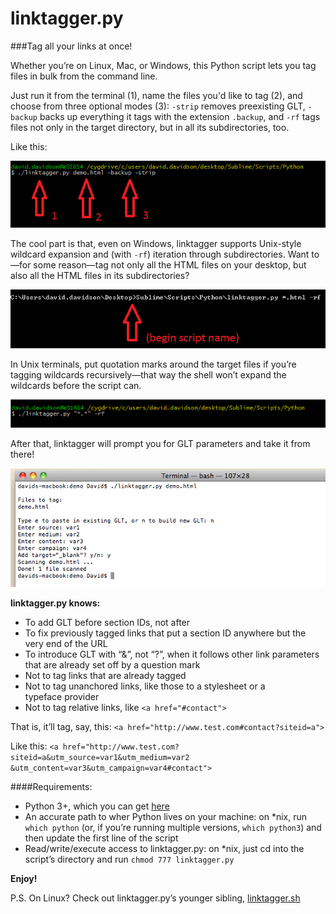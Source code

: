 linktagger.py
=============

###Tag all your links at once!

Whether you&rsquo;re on Linux, Mac, or Windows, this Python script lets you tag files in bulk from the command line. 

Just run it from the terminal (1), name the files you'd like to tag (2), and choose from three optional modes (3): `-strip` removes preexisting GLT, `-backup` backs up everything it tags with the extension `.backup`, and `-rf` tags files not only in the target directory, but in all its subdirectories, too.

Like this:

![cygwin screenshot](screenshots/1.png)

The cool part is that, even on Windows, linktagger supports Unix-style wildcard expansion and (with `-rf`) iteration through subdirectories. Want to&mdash;for some reason&mdash;tag not only all the HTML files on your desktop, but also all the HTML files in its subdirectories?

![Windows screenshot](screenshots/3.png)

In Unix terminals, put quotation marks around the target files if you&rsquo;re tagging wildcards recursively&mdash;that way the shell won&rsquo;t expand the wildcards before the script can.

![cygwin screenshot](screenshots/2.png)

After that, linktagger will prompt you for GLT parameters and take it from there!

![Mac screenshot](screenshots/4.png)

<strong>linktagger.py knows:</strong>
* To add GLT before section IDs, not after
* To fix previously tagged links that put a section ID anywhere but the very end of the&nbsp;URL
* To introduce GLT with &ldquo;&&rdquo;, not &ldquo;?&rdquo;, when it follows other link parameters that are already set off by a question&nbsp;mark
* Not to tag links that are already tagged
* Not to tag unanchored links, like those to a stylesheet or a typeface&nbsp;provider
* Not to tag relative links, like `<a href="#contact">`

That is, it&rsquo;ll tag, say, this: 
`<a href="http://www.test.com#contact?siteid=a">`

Like this: 
`<a href="http://www.test.com?siteid=a&utm_source=var1&utm_medium=var2`
`&utm_content=var3&utm_campaign=var4#contact">`

####Requirements:
* Python 3+, which you can get <a href="https://www.python.org/downloads/">here</a>
* An accurate path to wher Python lives on your machine: on *nix, run `which python` (or, if you&rsquo;re running multiple versions, `which python3`) and then update the first line of the script
* Read/write/execute access to linktagger.py: on *nix, just cd into the script&rsquo;s directory and run `chmod 777 linktagger.py`

<strong>Enjoy!</strong>

P.S. On Linux? Check out linktagger.py&rsquo;s younger sibling, <a href="https://github.com/david-davidson/linkTagger.sh">linktagger.sh</a>